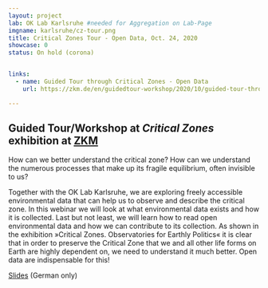 ```yaml
---
layout: project
lab: OK Lab Karlsruhe #needed for Aggregation on Lab-Page
imgname: karlsruhe/cz-tour.png
title: Critical Zones Tour - Open Data, Oct. 24, 2020
showcase: 0
status: On hold (corona)


links:
  - name: Guided Tour through Critical Zones - Open Data
    url: https://zkm.de/en/guidedtour-workshop/2020/10/guided-tour-through-critical-zones-open-data

---
```


## Guided Tour/Workshop at *Critical Zones* exhibition at [ZKM](https://zkm.de/en/exhibition/2020/05/critical-zones)

How can we better understand the critical zone? How can we understand the numerous processes that make up its fragile equilibrium, often invisible to us?

Together with the OK Lab Karlsruhe, we are exploring freely accessible environmental data that can help us to observe and describe the critical zone. In this webinar we will look at what environmental data exists and how it is collected. Last but not least, we will learn how to read open environmental data and how we can contribute to its collection. As shown in the exhibition »Critical Zones. Observatories for Earthly Politics« it is clear that in order to preserve the Critical Zone that we and all other life forms on Earth are highly dependent on, we need to understand it much better. Open data are indispensable for this!


[Slides](https://pad.gwdg.de/p/H1rjqXcIP#/) (German only)


